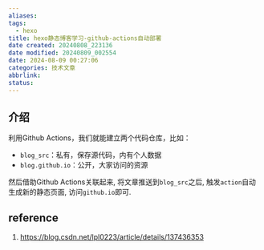 ```yaml
---
aliases: 
tags:
  - hexo
title: hexo静态博客学习-github-actions自动部署
date created: 20240808_223136
date modified: 20240809_002554
date: 2024-08-09 00:27:06
categories: 技术文章
abbrlink:
status:
---
```


## 介绍

利用Github Actions，我们就能建立两个代码仓库，比如：
- `blog_src`：私有，保存源代码，内有个人数据
- `blog.github.io`：公开，大家访问的资源

然后借助Github Actions关联起来, 将文章推送到`blog_src`之后, 触发`action`自动生成新的静态页面, 访问`github.io`即可.




## reference

1. https://blog.csdn.net/lpl0223/article/details/137436353